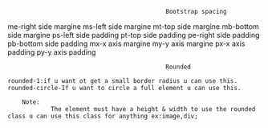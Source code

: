                                                 Bootstrap spacing

me-right side margine
ms-left side margine
mt-top side margine
mb-bottom side margine
ps-left side padding
pt-top side padding
pe-right side padding
pb-bottom side padding
mx-x axis margine
my-y axis margine
px-x axis padding
py-y axis padding


                                                Rounded

    rounded-1:if u want ot get a small border radius u can use this.
    rounded-circle-If u want to circle a full element u can use this.

        Note:
                The element must have a height & width to use the rounded class u can use this class for anything ex:image,div;